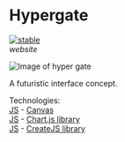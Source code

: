 Hypergate
=============
[![stable](http://badges.github.io/stability-badges/dist/stable.svg)](http://github.com/badges/stability-badges) <br>
*website* <br>

![Image of hyper gate](http://imgur.com/XroElJw.png) <br>

A futuristic interface concept. <br>

Technologies: <br>
[JS](https://en.wikipedia.org/wiki/JavaScript) - [Canvas](https://en.wikipedia.org/wiki/Canvas_element) <br>
[JS](https://en.wikipedia.org/wiki/JavaScript) - [Chart.js library](http://www.chartjs.org/) <br>
[JS](https://en.wikipedia.org/wiki/JavaScript) - [CreateJS library](http://www.createjs.com/) <br>
